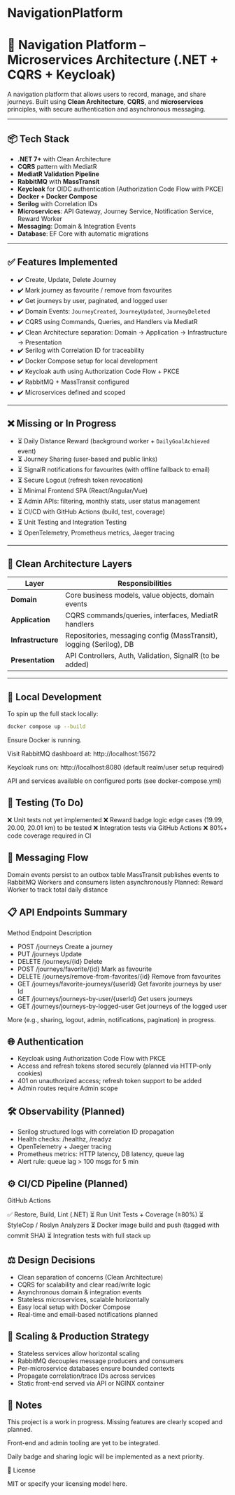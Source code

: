 # NavigationPlatform

# 🧭 Navigation Platform – Microservices Architecture (.NET + CQRS + Keycloak)

A navigation platform that allows users to record, manage, and share journeys. Built using **Clean Architecture**, **CQRS**, and **microservices** principles, with secure authentication and asynchronous messaging.

---

## 📦 Tech Stack

- **.NET 7+** with Clean Architecture
- **CQRS** pattern with MediatR
- **MediatR Validation Pipeline**
- **RabbitMQ** with **MassTransit**
- **Keycloak** for OIDC authentication (Authorization Code Flow with PKCE)
- **Docker + Docker Compose**
- **Serilog** with Correlation IDs
- **Microservices**: API Gateway, Journey Service, Notification Service, Reward Worker
- **Messaging**: Domain & Integration Events
- **Database**: EF Core with automatic migrations

---

## ✅ Features Implemented

- ✔️ Create, Update, Delete Journey
- ✔️ Mark journey as favourite / remove from favourites
- ✔️ Get journeys by user, paginated, and logged user
- ✔️ Domain Events: `JourneyCreated`, `JourneyUpdated`, `JourneyDeleted`
- ✔️ CQRS using Commands, Queries, and Handlers via MediatR
- ✔️ Clean Architecture separation: Domain → Application → Infrastructure → Presentation
- ✔️ Serilog with Correlation ID for traceability
- ✔️ Docker Compose setup for local development
- ✔️ Keycloak auth using Authorization Code Flow + PKCE
- ✔️ RabbitMQ + MassTransit configured
- ✔️ Microservices defined and scoped

---

## ❌ Missing or In Progress

- ⏳ Daily Distance Reward (background worker + `DailyGoalAchieved` event)
- ⏳ Journey Sharing (user-based and public links)
- ⏳ SignalR notifications for favourites (with offline fallback to email)
- ⏳ Secure Logout (refresh token revocation)
- ⏳ Minimal Frontend SPA (React/Angular/Vue)
- ⏳ Admin APIs: filtering, monthly stats, user status management
- ⏳ CI/CD with GitHub Actions (build, test, coverage)
- ⏳ Unit Testing and Integration Testing
- ⏳ OpenTelemetry, Prometheus metrics, Jaeger tracing

---

## 🧱 Clean Architecture Layers

| Layer         | Responsibilities |
|---------------|------------------|
| **Domain**     | Core business models, value objects, domain events |
| **Application**| CQRS commands/queries, interfaces, MediatR handlers |
| **Infrastructure** | Repositories, messaging config (MassTransit), logging (Serilog), DB |
| **Presentation** | API Controllers, Auth, Validation, SignalR (to be added) |

---

## 🐳 Local Development

To spin up the full stack locally:

```bash
docker compose up --build
```

Ensure Docker is running.

Visit RabbitMQ dashboard at: http://localhost:15672

Keycloak runs on: http://localhost:8080 (default realm/user setup required)

API and services available on configured ports (see docker-compose.yml)

## 🧪 Testing (To Do)

❌ Unit tests not yet implemented
❌ Reward badge logic edge cases (19.99, 20.00, 20.01 km) to be tested
❌ Integration tests via GitHub Actions
❌ 80%+ code coverage required in CI

## 📣 Messaging Flow

Domain events persist to an outbox table
MassTransit publishes events to RabbitMQ
Workers and consumers listen asynchronously
Planned: Reward Worker to track total daily distance

## 📋 API Endpoints Summary

Method	Endpoint	Description
- POST	/journeys	Create a journey
- PUT	/journeys	Update 
- DELETE	/journeys/{id}	Delete 
- POST	/journeys/favorite/{id}	Mark as favourite
- DELETE	/journeys/remove-from-favorites/{id}	Remove from favourites
- GET /journeys/favorite-journeys/{userId} Get favorite journeys by user Id
- GET /journeys/journeys-by-user/{userId} Get users journeys
- GET /journeys/journeys-by-logged-user Get journeys of the logged user

More (e.g., sharing, logout, admin, notifications, pagination) in progress.

## 🌐 Authentication

- Keycloak using Authorization Code Flow with PKCE
- Access and refresh tokens stored securely (planned via HTTP-only cookies)
- 401 on unauthorized access; refresh token support to be added
- Admin routes require Admin scope

## 🛠 Observability (Planned)

- Serilog structured logs with correlation ID propagation
- Health checks: /healthz, /readyz
- OpenTelemetry + Jaeger tracing
- Prometheus metrics: HTTP latency, DB latency, queue lag
- Alert rule: queue lag > 100 msgs for 5 min

## ⚙️ CI/CD Pipeline (Planned)

GitHub Actions

✅ Restore, Build, Lint (.NET)
⏳ Run Unit Tests + Coverage (≥80%)
⏳ StyleCop / Roslyn Analyzers
⏳ Docker image build and push (tagged with commit SHA)
⏳ Integration tests with full stack up

## ⚖️ Design Decisions

- Clean separation of concerns (Clean Architecture)
- CQRS for scalability and clear read/write logic
- Asynchronous domain & integration events
- Stateless microservices, scalable horizontally
- Easy local setup with Docker Compose
- Real-time and email-based notifications planned

## 🚀 Scaling & Production Strategy

- Stateless services allow horizontal scaling
- RabbitMQ decouples message producers and consumers
- Per-microservice databases ensure bounded contexts
- Propagate correlation/trace IDs across services
- Static front-end served via API or NGINX container

## 📌 Notes

This project is a work in progress. Missing features are clearly scoped and planned.

Front-end and admin tooling are yet to be integrated.

Daily badge and sharing logic will be implemented as a next priority.

📎 License

MIT or specify your licensing model here.
